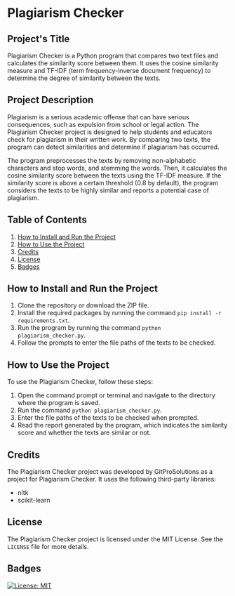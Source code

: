# Plagiarism Checker

## Project's Title

Plagiarism Checker is a Python program that compares two text files and calculates the similarity score between them. It uses the cosine similarity measure and TF-IDF (term frequency-inverse document frequency) to determine the degree of similarity between the texts.

## Project Description

Plagiarism is a serious academic offense that can have serious consequences, such as expulsion from school or legal action. The Plagiarism Checker project is designed to help students and educators check for plagiarism in their written work. By comparing two texts, the program can detect similarities and determine if plagiarism has occurred.

The program preprocesses the texts by removing non-alphabetic characters and stop words, and stemming the words. Then, it calculates the cosine similarity score between the texts using the TF-IDF measure. If the similarity score is above a certain threshold (0.8 by default), the program considers the texts to be highly similar and reports a potential case of plagiarism.

## Table of Contents

1. [How to Install and Run the Project](#installation)
2. [How to Use the Project](#usage)
3. [Credits](#credits)
4. [License](#license)
5. [Badges](#badges)

## How to Install and Run the Project

1. Clone the repository or download the ZIP file.
2. Install the required packages by running the command `pip install -r requirements.txt`.
3. Run the program by running the command `python plagiarism_checker.py`.
4. Follow the prompts to enter the file paths of the texts to be checked.

## How to Use the Project

To use the Plagiarism Checker, follow these steps:

1. Open the command prompt or terminal and navigate to the directory where the program is saved.
2. Run the command `python plagiarism_checker.py`.
3. Enter the file paths of the texts to be checked when prompted.
4. Read the report generated by the program, which indicates the similarity score and whether the texts are similar or not.

## Credits

The Plagiarism Checker project was developed by GitProSolutions as a project for Plagiarism Checker. It uses the following third-party libraries:

- nltk
- scikit-learn

## License

The Plagiarism Checker project is licensed under the MIT License. See the `LICENSE` file for more details.

## Badges

[![License: MIT](https://img.shields.io/badge/License-MIT-yellow.svg)](https://opensource.org/licenses/MIT)
